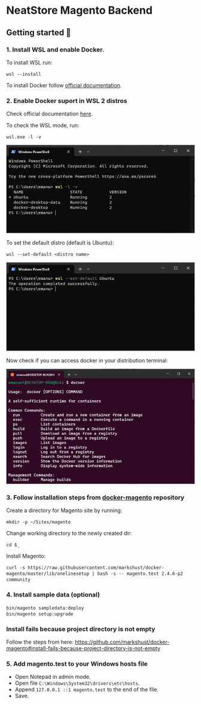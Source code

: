 # NeatStore Magento Backend

## Getting started :rocket:

### 1. Install WSL and enable Docker.

To install WSL run: 

```shell
wsl --install
```

To install Docker follow [official documentation](https://docs.docker.com/desktop/install/windows-install/).

### 2. Enable Docker suport in WSL 2 distros

Check official documentation [here](https://docs.docker.com/desktop/wsl/#enabling-docker-support-in-wsl-2-distros).

To check the WSL mode, run:

```shell
wsl.exe -l -v
```

![WSL Distros](doc/images/wsl_distro.png)

To set the default distro (default is Ubuntu):

```shell
wsl --set-default <distro name>
```

![WSL Set Default Distro](doc/images/wsl_set_default_distro.png)

Now check if you can access docker in your distribution terminal:

![WSL Check Docker](doc/images/wsl_docker.png)

### 3. Follow installation steps from [docker-magento](https://github.com/markshust/docker-magento) repository

Create a directory for Magento site by running:

```shell
mkdir -p ~/Sites/magento
```

Change working directory to the newly created dir:

```shell
cd $_
```

Install Magento:

```shell
curl -s https://raw.githubusercontent.com/markshust/docker-magento/master/lib/onelinesetup | bash -s -- magento.test 2.4.6-p2 community
```

### 4. Install sample data (optional)

```shell
bin/magento sampledata:deploy
bin/magento setup:upgrade
```


### Install fails because project directory is not empty

Follow the steps from here: https://github.com/markshust/docker-magento#install-fails-because-project-directory-is-not-empty

### 5. Add magento.test to your Windows hosts file

* Open Notepad in admin mode.
* Open file `C:\Windows\System32\drivers\etc\hosts`.
* Append `127.0.0.1 ::1 magento.test` to the end of the file.
* Save.